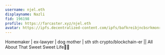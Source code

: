 ```yaml
---
username: njel.eth
displayname: Nazli
fid: 196198
profile: https://farcaster.xyz/njel.eth
avatar: https://ipfs.decentralized-content.com/ipfs/bafkreibjncbsrkmonreii6rx5l544t3vmvt6kucbxavucma62mzq24oyhe
---
```

Homemaker | ex-lawyer | dog mother | sth sth crypto/blockchain-er || All About That Sweet Sweet Life🎂🛟  
